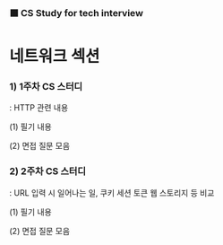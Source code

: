 ### **⬛ CS Study for tech interview**


# 네트워크 섹션

### **1) 1주차 CS 스터디**

: HTTP 관련 내용 

(1) 필기 내용

(2) 면접 질문 모음 

### **2) 2주차 CS 스터디**

: URL 입력 시 일어나는 일, 쿠키 세션 토큰 웹 스토리지 등 비교 

(1) 필기 내용

(2) 면접 질문 모음